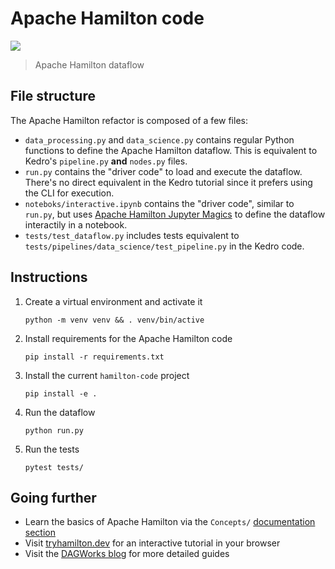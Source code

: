 # Apache Hamilton code

![](src/hamilton_code/all_functions.png)
> Apache Hamilton dataflow

## File structure
The Apache Hamilton refactor is composed of a few files:
- `data_processing.py` and `data_science.py` contains regular Python functions to define the Apache Hamilton dataflow. This is equivalent to Kedro's `pipeline.py` **and** `nodes.py` files.
- `run.py` contains the "driver code" to load and execute the dataflow. There's no direct equivalent in the Kedro tutorial since it prefers using the CLI for execution.
- `noteboks/interactive.ipynb` contains the "driver code", similar to `run.py`, but uses [Apache Hamilton Jupyter Magics](https://hamilton.apache.org/how-tos/use-in-jupyter-notebook/#use-hamilton-jupyter-magic) to define the dataflow interactily in a notebook.
- `tests/test_dataflow.py` includes tests equivalent to `tests/pipelines/data_science/test_pipeline.py` in the Kedro code.

## Instructions
1. Create a virtual environment and activate it
    ```console
    python -m venv venv && . venv/bin/active
    ```

2. Install requirements for the Apache Hamilton code
    ```console
    pip install -r requirements.txt
    ```

3. Install the current `hamilton-code` project
    ```console
    pip install -e .
    ```

4. Run the dataflow
    ```console
    python run.py
    ```

5. Run the tests
    ```console
    pytest tests/
    ```

## Going further
- Learn the basics of Apache Hamilton via the `Concepts/` [documentation section](https://hamilton.apache.org/concepts/node/)
- Visit [tryhamilton.dev](tryhamilton.dev) for an interactive tutorial in your browser
- Visit the [DAGWorks blog](https://blog.dagworks.io/) for more detailed guides
